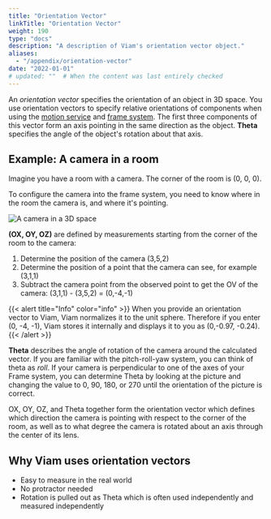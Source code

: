 ```yaml
---
title: "Orientation Vector"
linkTitle: "Orientation Vector"
weight: 190
type: "docs"
description: "A description of Viam's orientation vector object."
aliases:
  - "/appendix/orientation-vector"
date: "2022-01-01"
# updated: ""  # When the content was last entirely checked
---
```


An _orientation vector_ specifies the orientation of an object in 3D space.
You use orientation vectors to specify relative orientations of components when using the [motion service](/services/motion/) and [frame system](/services/frame-system/).
The first three components of this vector form an axis pointing in the same direction as the object.
**Theta** specifies the angle of the object's rotation about that axis.

## Example: A camera in a room

Imagine you have a room with a camera.
The corner of the room is (0, 0, 0).

To configure the camera into the frame system, you need to know where in the room the camera is, and where it's pointing.

![A camera in a 3D space](/internals/vector/orientation-vector-camera.png)

**(OX, OY, OZ)** are defined by measurements starting from the corner of the room to the camera:

1. Determine the position of the camera (3,5,2)
2. Determine the position of a point that the camera can see, for example (3,1,1)
3. Subtract the camera point from the observed point to get the OV of the camera: (3,1,1) - (3,5,2) = (0,-4,-1)

{{< alert title="Info" color="info" >}}
When you provide an orientation vector to Viam, Viam normalizes it to the unit sphere.
Therefore if you enter (0, -4, -1), Viam stores it internally and displays it to you as (0,-0.97, -0.24).
{{< /alert >}}

**Theta** describes the angle of rotation of the camera around the calculated vector.
If you are familiar with the pitch-roll-yaw system, you can think of theta as _roll_.
If your camera is perpendicular to one of the axes of your Frame system,
you can determine Theta by looking at the picture and changing the value to 0, 90, 180, or 270 until the orientation of the picture is correct.

OX, OY, OZ, and Theta together form the orientation vector which defines which direction the camera is pointing with respect to the corner of the room, as well as to what degree the camera is rotated about an axis through the center of its lens.

## Why Viam uses orientation vectors

- Easy to measure in the real world
- No protractor needed
- Rotation is pulled out as Theta which is often used independently and measured independently
